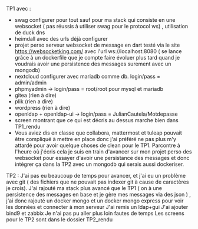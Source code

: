TP1 avec : 
- swag configurer pour tout sauf pour ma stack qui consiste en une websocket ( pas réussis à utiliser swag pour le protocol ws) , utilisation de duck dns
- heimdall avec des urls déjà configurer
- projet perso serveur websocket de message en dart testé via le site https://websocketking.com/ avec l'url ws://localhost:8080 ( se lance grâce à un dockerfile que je compte faire évoluer plus tard quand je voudrais avoir une persistence des messages surement avec un mongodb)
- nextcloud configurer avec mariadb comme db. login/pass = admin/admin
- phpmyadmin -> login/pass = root/root pour mysql et mariadb
- gitea (rien à dire)
- plik (rien a dire)
- wordpress (rien à dire)
- openldap + openldap-ui -> login/pass = JulianCautela/Motdepasse
- screen montrant que ce qui est décris au dessus marche bien dans TP1_rendu
- Vous aviez dis en classe que collabora, mattermost et tuleap pouvait être compliqué à mettre en place donc j'ai préféré ne pas plus m'y attardé pour avoir quelque choses de clean pour le TP1. Parcontre à l'heure où j'écris cela je suis en train d'avancer sur mon projet perso des websocket pour essayer d'avoir une persistance des messages et donc intégrer ça dans la TP2 avec un mongodb qui serais aussi dockeriser.

TP2 : 
    J'ai pas eu beaucoup de temps pour avancer, et j'ai eu un problème avec git ( des fichiers que ne pouvait pas indexer git à cause de caractères je crois).
    J'ai rajouté ma stack plus avancé que le TP1 ( on à une persistence des messages en base et je gère mes messages via des json ) , j'ai donc rajouté un docker mongo et un docker mongo express pour voir les données et connecter à mon serveur
    J'ai remis un ldap+gui 
    J'ai ajouter bind9 et zabbix
    Je n'ai pas pu aller plus loin fautes de temps 
    Les screens pour le TP2 sont dans le dossier TP2_rendu
